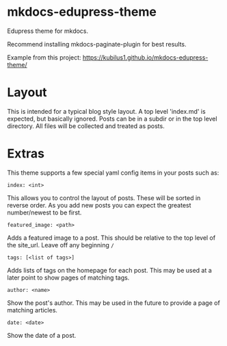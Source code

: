 # mkdocs-edupress-theme
Edupress theme for mkdocs.

Recommend installing mkdocs-paginate-plugin for best results.

Example from this project: https://kubilus1.github.io/mkdocs-edupress-theme/

# Layout

This is intended for a typical blog style layout.  A top level 'index.md' is
expected, but basically ignored.  Posts can be in a subdir or in the top level
directory.  All files will be collected and treated as posts.

# Extras

This theme supports a few special yaml config items in your posts such as:

```
index: <int> 
```

This allows you to control the layout of posts.  These will be sorted in
reverse order.  As you add new posts you can expect the greatest number/newest
to be first.

```
featured_image: <path>
```

Adds a featured image to a post.  This should be relative to the top level of
the site_url.  Leave off any beginning `/`

```
tags: [<list of tags>]
```

Adds lists of tags on the homepage for each post.  This may be used at a later
point to show pages of matching tags.

```
author: <name>
```

Show the post's author.  This may be used in the future to provide a page of
matching articles.

```
date: <date>
```

Show the date of a post.
